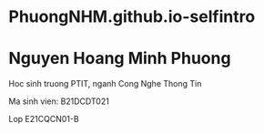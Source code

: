 # PhuongNHM.github.io-selfintro
<html>
  <body>
    <h1> Nguyen Hoang Minh Phuong </h1>
    <p> Hoc sinh truong PTIT, nganh Cong Nghe Thong Tin </p>
    <p> Ma sinh vien: B21DCDT021</p>
    <p> Lop E21CQCN01-B</p>
  </body>
</html>
